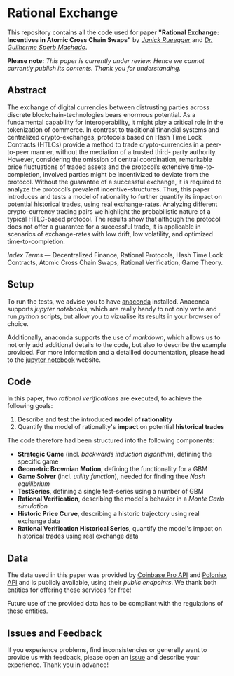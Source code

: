 # Rational Exchange

This repository contains all the code used for paper **"Rational Exchange: Incentives in Atomic Cross Chain Swaps"** by [*Janick Rueegger*](https://github.com/unnmdnwb3) and [*Dr. Guilherme Sperb Machado*](https://machados.org/gsm).

**Please note:** *This paper is currently under review. Hence we cannot currently publish its contents. Thank you for understanding.*

## Abstract

The exchange of digital currencies between distrusting parties across discrete blockchain-technologies bears enormous potential. As a fundamental capability for interoperability, it might play a critical role in the tokenization of commerce. In contrast to traditional financial systems and centralized crypto-exchanges, protocols based on Hash Time Lock Contracts (HTLCs) provide a method to trade crypto-currencies in a peer-to-peer manner, without the mediation of a trusted third- party authority. However, considering the omission of central coordination, remarkable price fluctuations of traded assets and the protocol’s extensive time-to-completion, involved parties might be incentivized to deviate from the protocol. Without the guarantee of a successful exchange, it is required to analyze the protocol’s prevalent incentive-structures. Thus, this paper introduces and tests a model of rationality to further quantify its impact on potential historical trades, using real exchange-rates. Analyzing different crypto-currency trading pairs we highlight the probabilistic nature of a typical HTLC-based protocol. The results show that although the protocol does not offer a guarantee for a successful trade, it is applicable in scenarios of exchange-rates with low drift, low volatility, and optimized time-to-completion.

*Index Terms* — Decentralized Finance, Rational Protocols, Hash Time Lock Contracts, Atomic Cross Chain Swaps, Rational Verification, Game Theory.

## Setup

To run the tests, we advise you to have [anaconda](https://www.anaconda.com/distribution/) installed. Anaconda supports *jupyter notebooks*, which are really handy to not only write and run *python* scripts, but allow you to vizualise its results in your browser of choice.

Additionally, anaconda supports the use of *markdown*, which allows us to not only add additional details to the code, but also to describe the example provided. For more information and a detailled documentation, please head to the [jupyter notebook](https://jupyter.readthedocs.io/en/latest/tryjupyter.html) website.

## Code

In this paper, two *rational verifications* are executed, to achieve the following goals:

1. Describe and test the introduced **model of rationality**
2. Quantify the model of rationality's **impact** on potential **historical trades**

The code therefore had been structured into the following components:

- **Strategic Game** (incl. *backwards induction algorithm*), defining the specific game
- **Geometric Brownian Motion**, defining the functionality for a GBM
- **Game Solver** (incl. *utility function*), needed for finding thee *Nash equilibrium*
- **TestSeries**, defining a single test-series using a number of GBM
- **Rational Verification**, describing the model's behavior in a *Monte Carlo simulation*
- **Historic Price Curve**, describing a historic trajectory using real exchange data
- **Rational Verification Historical Series**, quantify the model's impact on historical trades using real exchange data

## Data

The data used in this paper was provided by [Coinbase Pro API](https://docs.pro.coinbase.com/) and [Poloniex API](https://docs.poloniex.com/#introduction) and is publicly available, using their *public endpoints*. We thank both entities for offering these services for free!

Future use of the provided data has to be compliant with the regulations of these entities.

## Issues and Feedback

If you experience problems, find inconsistencies or generelly want to provide us with feedback, please open an [issue](https://github.com/unnmdnwb3/rational-exchange/issues) and describe your experience. Thank you in advance!
